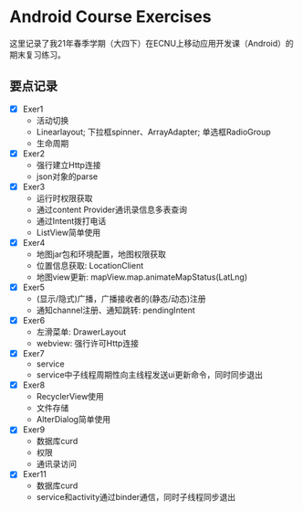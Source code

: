 # Android Course Exercises

这里记录了我21年春季学期（大四下）在ECNU上移动应用开发课（Android）的期末复习练习。

## 要点记录

+ [x] Exer1
  + 活动切换
  + Linearlayout; 下拉框spinner、ArrayAdapter; 单选框RadioGroup
  + 生命周期
+ [x] Exer2
  + 强行建立Http连接
  + json对象的parse
+ [x] Exer3
  + 运行时权限获取
  + 通过content Provider通讯录信息多表查询
  + 通过Intent拨打电话
  + ListView简单使用
+ [x] Exer4
  + 地图jar包和环境配置，地图权限获取
  + 位置信息获取: LocationClient
  + 地图view更新: mapView.map.animateMapStatus(LatLng)
+ [x] Exer5
  + (显示/隐式)广播，广播接收者的(静态/动态)注册
  + 通知channel注册、通知跳转: pendingIntent
+ [x] Exer6
  + 左滑菜单: DrawerLayout
  + webview: 强行许可Http连接
+ [x] Exer7
  + service
  + service中子线程周期性向主线程发送ui更新命令，同时同步退出
+ [x] Exer8
  + RecyclerView使用
  + 文件存储
  + AlterDialog简单使用
+ [x] Exer9
  + 数据库curd
  + 权限
  + 通讯录访问
+ [x] Exer11
  + 数据库curd
  + service和activity通过binder通信，同时子线程同步退出
